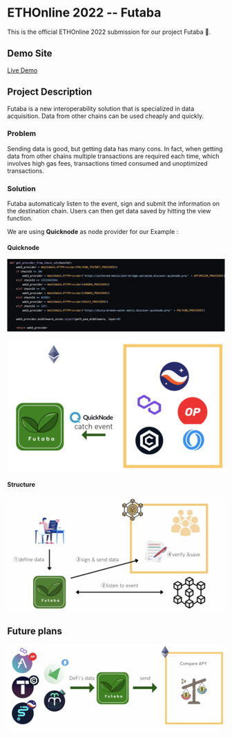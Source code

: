 # ETHOnline 2022 -- Futaba

This is the official ETHOnline 2022 submission for our project Futaba 🍃.


## Demo Site

[Live Demo](https://node-dashboard-nine.vercel.app/)

## Project Description

Futaba is a new interoperability solution that is specialized in data acquisition. Data from other chains can be used cheaply and quickly.

### Problem 

Sending data is good, but getting data has many cons. In fact, when getting data from other chains multiple transactions are required each time, which involves
high gas fees, transactions timed consumed and unoptimized transactions. 

### Solution 


Futaba automaticaly listen to the event, sign and submit the information on the destination chain. Users can then get data saved by hitting the view function. 

We are using **Quicknode** as node provider for our Example : 

#### Quicknode
![QuicknodeSM](QuicknodeSM.png)



![Quicknode](Quicknode.png)


#### Structure 

![Architecture](Architecture.png)


## Future plans 


![APY](APY.png)







